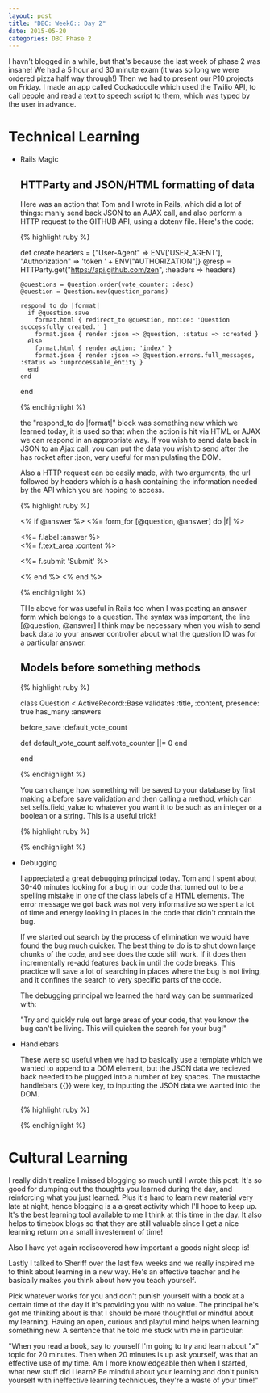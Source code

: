 ```yaml
---
layout: post
title: "DBC: Week6:: Day 2"
date: 2015-05-20
categories: DBC Phase 2
---
```


I havn't blogged in a while, but that's because the last week of phase 2 was insane! We had a 5 hour and 30 minute exam (it was so long we were ordered pizza half way through!) Then we had to present our P10 projects on Friday. I made an app called Cockadoodle which used the Twilio API, to call people and read a text to speech script to them, which was typed by the user in advance.

<h1>Technical Learning</h1>

<ul>
<li>Rails Magic</li>


<h2>HTTParty and JSON/HTML formatting of data</h2>
Here was an action that Tom and I wrote in Rails, which did a lot of things: manly send back JSON to an AJAX call, and also perform a HTTP request to the GITHUB API, using a dotenv file. Here's the code:

{% highlight ruby %}

  def create
    headers = {"User-Agent" => ENV['USER_AGENT'],
               "Authorization" => 'token ' + ENV["AUTHORIZATION"]}
    @resp = HTTParty.get("https://api.github.com/zen",
                             :headers => headers)


    @questions = Question.order(vote_counter: :desc)
    @question = Question.new(question_params)

    respond_to do |format|
      if @question.save
        format.html { redirect_to @question, notice: 'Question successfully created.' }
        format.json { render :json => @question, :status => :created }
      else
        format.html { render action: 'index' }
        format.json { render :json => @question.errors.full_messages, :status => :unprocessable_entity }
      end
    end
  end

{% endhighlight %}


the "respond_to do |format|" block was something new which we learned today, it is used so that when the action is hit via HTML or AJAX we can respond in an appropriate way. If you wish to send data back in JSON to an Ajax call, you can put the data you wish to send after the has rocket after :json, very useful for manipulating the DOM.

Also a HTTP request can be easily made, with two arguments, the url followed by headers which is a hash containing the information needed by the API which you are hoping to access.

{% highlight ruby %}

<% if @answer %>
  <%= form_for [@question, @answer] do |f| %>

  <p>
    <%= f.label :answer %><br>
    <%= f.text_area :content %>
  </p>

  <p>
    <%= f.submit 'Submit' %>
  </p>
  <% end %>
<% end %>

{% endhighlight %}

THe above for was useful in Rails too when I was posting an answer form which belongs to a question. The syntax was important, the line [@question, @answer] I think may be necessary when you wish to send back data to your answer controller about what the question ID was for a particular answer.



<h2> Models before something methods </h2>

{% highlight ruby %}

class Question < ActiveRecord::Base
  validates :title, :content, presence: true
  has_many :answers

  before_save :default_vote_count


  def default_vote_count
    self.vote_counter ||= 0
  end

end

{% endhighlight %}

You can change how something will be saved to your database by first making a before save validation and then calling a method, which can set selfs.field_value to whatever you want it to be such as an integer or a boolean or a string. This is a useful trick!


{% highlight ruby %}

{% endhighlight %}




<li>Debugging</li>

I appreciated a great debugging principal today. Tom and I spent about 30-40 minutes looking for a bug in our code that turned out to be a spelling mistake in one of the class labels of a HTML elements. The error message we got back was not very informative so we spent a lot of time and energy looking in places in the code that didn't contain the bug.

If we started out search by the process of elimination we would have found the bug much quicker. The best thing to do is to shut down large chunks of the code, and see does the code still work. If it does then incrementally re-add features back in until the code breaks. This practice will save a lot of searching in places where the bug is not living, and it confines the search to very specific parts of the code.

The debugging principal we learned the hard way can be summarized with:

"Try and quickly rule out large areas of your code, that you know the bug can't be living. This will quicken the search for your bug!"


<li>Handlebars</li>

These were so useful when we had to basically use a template which we wanted to append to a DOM element, but the JSON data we recieved back needed to be plugged into a number of key spaces. The mustache handlebars {{}} were key, to inputting the JSON data we wanted into the DOM.

{% highlight ruby %}


<script id="question-display" type="text/x-handlebars-template">
<li> <a href="/questions/{{id}}"> {{ title }}</a>

<form method="post" action="/questions/{{id}}/upvote">
  <input type="hidden" name="_method" value="patch">
  <button class="upvote" type="submit">△</button>
</form>

<form method="post" action="/questions/{{id}}/downvote">
  <input type="hidden" name="_method" value="patch">
  <button class="downvote" type="submit">▽</button>
</form>


  <p>  {{ vote_counter }} </p>
</li>
  <p> {{ content }}</p>

</script>

{% endhighlight %}


</ul>

<h1>Cultural Learning</h1>

I really didn't realize I missed blogging so much until I wrote this post. It's so good for dumping out the thoughts you learned during the day, and reinforcing what you just learned. Plus it's hard to learn new material very late at night, hence blogging is a a great activity which I'll hope to keep up. It's the best learning tool available to me I think at this time in the day. It also helps to timebox blogs so that they are still valuable since I get a nice learning return on a small investement of time!

Also I have yet again rediscovered how important a goods night sleep is!

Lastly I talked to Sheriff over the last few weeks and we really inspired me to think about learning in a new way. He's an effective teacher and he basically makes you think about how you teach yourself.

Pick whatever works for you and don't punish yourself with a book at a certain time of the day if it's providing you with no value. The principal he's got me thinking about is that I should be more thoughtful or mindful about my learning. Having an open, curious and playful mind helps when learning something new. A sentence that he told me stuck with me in particular:

"When you read a book, say to yourself I'm going to try and learn about "x" topic for 20 minutes. Then when 20 minutes is up ask yourself, was that an effective use of my time. Am I more knowledgeable then when I started, what new stuff did I learn? Be mindful about your learning and don't punish yourself with ineffective learning techniques, they're a waste of your time!"